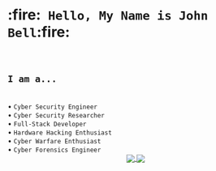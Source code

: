 <h1>:fire:<code> Hello, My Name is <bold>John Bell</bold></code>:fire:</h1><br />
<h2><code>I am a...</code></h2><br />
<span>
   &#8226; <code>Cyber Security Engineer</code><br />
   &#8226; <code>Cyber Security Researcher</code><br />
   &#8226; <code>Full-Stack Developer</code><br />
   &#8226; <code>Hardware Hacking Enthusiast</code><br />
   &#8226; <code>Cyber Warfare Enthusiast</code><br />
   &#8226; <code>Cyber Forensics Engineer</code><br />
</span>
<center>
  <a href="#">
    <img align="center" src="https://github-readme-stats.vercel.app/api?username=0x06060606&show_icons=true&theme=chartreuse-dark" />
  </a>
  <a href="#">
    <img align="center" src="https://github-readme-stats.vercel.app/api/top-langs/?username=0x06060606&show_icons=true&theme=chartreuse-dark" />
  </a>
</center>
